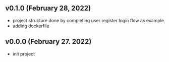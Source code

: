 ## v0.1.0 (February 28, 2022)
- project structure done by completing user register login flow as example
- adding dockerfile
  
## v0.0.0 (February 27. 2022)
- init project
